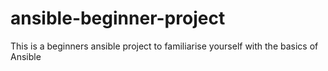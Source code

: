 # ansible-beginner-project
This is a beginners ansible project to familiarise yourself with the basics of Ansible
